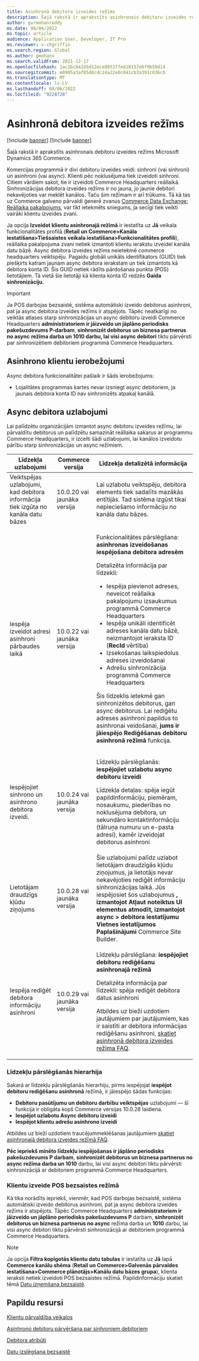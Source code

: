 ```yaml
---
title: Asinhronā debitora izveides režīms
description: Šajā rakstā ir aprakstīts asinhronais debitoru izveides režīms Microsoft Dynamics 365 Commerce.
author: gvrmohanreddy
ms.date: 08/04/2022
ms.topic: article
audience: Application User, Developer, IT Pro
ms.reviewer: v-chgriffin
ms.search.region: Global
ms.author: gmohanv
ms.search.validFrom: 2021-12-17
ms.openlocfilehash: 1ac1bc842d5d12ece8951ffed18157e6f9b50d14
ms.sourcegitcommit: e0905a3af85d8cdc24a22e0c041cb3a391c036cb
ms.translationtype: MT
ms.contentlocale: lv-LV
ms.lasthandoff: 08/06/2022
ms.locfileid: "9228728"
---
```

# <a name="asynchronous-customer-creation-mode"></a>Asinhronā debitora izveides režīms

[!include [banner](includes/banner.md)]
[!include [banner](includes/preview-banner.md)]

Šajā rakstā ir aprakstīts asinhronais debitoru izveides režīms Microsoft Dynamics 365 Commerce.

Komercijas programmā ir divi debitoru izveides veidi: sinhroni (vai sinhroni) un asinhroni (vai async). Klienti pēc noklusējuma tiek izveidoti sinhroni. Citiem vārdiem sakot, tie ir izveidoti Commerce Headquarters reāllaikā. Sinhronizācijas debitora izveides režīms ir no jauna, jo jaunie debitori nekavējoties var meklēt kanālos. Taču šim režīmam ir arī trūkums. Tā kā tas uz Commerce galveno pārvaldi ģenerē zvanus [Commerce Data Exchange: Reāllaika pakalpojums](dev-itpro/define-retail-channel-communications-cdx.md#realtime-service), var tikt ietekmēts sniegums, ja secīgi tiek veikti vairāki klientu izveides zvani.

Ja opcija **Izveidot klientu asinhronajā režīmā** ir iestatīta uz **Jā** veikala funkcionalitātes profilā (**Retail un Commerce\>Kanāla iestatīšana\>Tiešsaistes veikala iestatīšana\>Funkcionalitātes profili**), reāllaika pakalpojuma zvani netiek izmantoti klientu ierakstu izveidei kanāla datu bāzē. Async debitora izveides režīms neietekmē commerce headquarters veiktspēju. Pagaidu globāli unikāls identifikators (GUID) tiek piešķirts katram jaunam async debitora ierakstam un tiek izmantots kā debitora konta ID. Šis GUID netiek rādīts pārdošanas punkta (POS) lietotājiem. Tā vietā šie lietotāji kā klienta konta ID redzēs **Gaida sinhronizāciju**.

> [!IMPORTANT]
> Ja POS darbojas bezsaistē, sistēma automātiski izveido debitorus asinhroni, pat ja async debitora izveides režīms ir atspējots. Tāpēc neatkarīgi no veiktās atlases starp sinhronizācijas un async debitoru izveidi Commerce Headquarters **administratoriem ir jāizveido un jāplāno periodisks pakešuzdevums P-darbam**, **sinhronizēt debitorus un biznesa partnerus no async** **režīma darba un 1010 darbu, lai visi async debitori** tiktu pārvērsti par sinhronizētiem debitoriem programmā Commerce Headquarters.

## <a name="async-customer-limitations"></a>Asinhrono klientu ierobežojumi

Async debitora funkcionalitātei pašlaik ir šāds ierobežojums:

- Lojalitātes programmas kartes nevar izsniegt async debitoriem, ja jaunais debitora konta ID nav sinhronizēts atpakaļ kanālā.

## <a name="async-customer-enhancements"></a>Async debitora uzlabojumi

Lai palīdzētu organizācijām izmantot async debitoru izveides režīmu, lai pārvaldītu debitorus un palīdzētu samazināt reāllaika sakarus ar programmu Commerce Headquarters, ir izcelti šādi uzlabojumi, lai kanālos izveidotu pārību starp sinhronizācijas un async režīmiem. 

| Līdzekļa uzlabojumi | Commerce versija | Līdzekļa detalizētā informācija |
|---|---|---|
| Veiktspējas uzlabojumi, kad debitora informācija tiek izgūta no kanāla datu bāzes | 10.0.20 vai jaunāka versija | Lai uzlabotu veiktspēju, debitora elements tiek sadalīts mazākās entītijās. Tad sistēma izgūst tikai nepieciešamo informāciju no kanāla datu bāzes. |
| Iespēja izveidot adresi asinhroni pārbaudes laikā | 10.0.22 vai jaunāka versija | <p>Funkcionalitātes pārslēgšana: **asinhronas izveidošanas iespējošana debitora adresēm**</p><p>Detalizēta informācija par līdzekli:</p><ul><li>Iespēja pievienot adreses, neveicot reāllaika pakalpojumu izsaukumus programmā Commerce Headquarters</li><li>Iespēja unikāli identificēt adreses kanāla datu bāzē, neizmantojot ieraksta ID (**RecId** vērtība)</li><li>Izsekošanas laikspiedolus adreses izveidošanai</li><li>Adrešu sinhronizācija programmā Commerce Headquarters</li></ul><p>Šis līdzeklis ietekmē gan sinhronizētos debitorus, gan async debitorus. Lai rediģētu adreses asinhroni papildus to asinhronai veidošanai, **jums ir jāiespējo Rediģēšanas debitoru asinhronā režīmā** funkcija.</p> |
| Iespējojiet sinhrono un asinhrono debitora izveidi. | 10.0.24 vai jaunāka versija | <p>Līdzekļu pārslēgšanās: **iespējojiet uzlabotu async debitoru izveidi**</p><p>Līdzekļa detaļas: spēja iegūt papildinformāciju, piemēram, nosaukumu, piederības no noklusējuma debitora, un sekundāro kontaktinformāciju (tālruņa numuru un e-pasta adresi), kamēr izveidojat debitorus asinhroni</p> |
| Lietotājam draudzīgs kļūdu ziņojums | 10.0.28 vai jaunāka versija | Šie uzlabojumi palīdz uzlabot lietotājam draudzīgās kļūdu ziņojumus, ja lietotājs nevar nekavējoties rediģēt informāciju sinhronizācijas laikā. Jūs iespējosiet šos uzlabojumus **, izmantojot Atļaut noteiktus UI elementus atmodīt, izmantojot async** **\> debitora iestatījumu Vietnes iestatījumos Paplašinājumi** Commerce Site Builder. |
| Iespēja rediģēt debitora informāciju asinhroni | 10.0.29 vai jaunāka versija | <p>Līdzekļu pārslēgšana: **iespējojiet debitoru rediģēšanu asinhronajā režīmā**</p><p>Detalizēta informācija par līdzekli: spēja rediģēt debitora datus asinhroni</p><p>Atbildes uz bieži uzdotiem jautājumiem par jautājumiem, kas ir saistīti ar debitora informācijas rediģēšanu asinhroni, [skatiet asinhronā debitora izveides režīma FAQ](async-customer-mode-faq.md).</p> |

### <a name="feature-switch-hierarchy"></a>Līdzekļu pārslēgšanās hierarhija

Sakarā ar līdzekļu pārslēgšanās hierarhiju, pirms iespējojat **iespējot debitoru rediģēšanu asinhronā** režīmā, ir jāiespējo šādas funkcijas: 

- **Debitoru pasūtījumu un debitoru darbību veiktspējas** uzlabojumi — šī funkcija ir obligāta kopš Commerce versijas 10.0.28 laidiena. 
- **Iespējot uzlabotu Async debitoru izveidi**
- **Iespējot klientu adrešu asinhrono izveidi**

Atbildes uz bieži uzdotiem traucējummeklēšanas jautājumiem [skatiet asinhronajā debitora izveides režīmā FAQ](async-customer-mode-faq.md). 

**Pēc iepriekš minēto līdzekļu iespējošanas ir jāplāno periodisks pakešuzdevums P darbam**, **sinhronizēt debitorus un biznesa partnerus no async** **režīma darba un 1010** darbu, lai visi async debitori tiktu pārvērsti sinhronizācijā ar debitoriem programmā Commerce Headquarters.

### <a name="customer-creation-in-pos-offline-mode"></a>Klientu izveide POS bezsaistes režīmā

Kā tika norādīts iepriekš, vienmēr, kad POS darbojas bezsaistē, sistēma automātiski izveido debitorus asinhroni, pat ja async debitora izveides režīms ir atspējots. Tāpēc Commerce Headquarters **administratoriem ir jāizveido un jāplāno periodisks pakešuzdevums P** darbam, **sinhronizēt debitorus un biznesa partnerus no async** režīma darba un **1010** darbu, lai visi async debitori tiktu pārvērsti sinhronizācijā ar debitoriem programmā Commerce Headquarters.

> [!NOTE]
> Ja opcija **Filtra kopīgotās klientu datu tabulas** ir iestatīta uz **Jā** lapā **Commerce kanālu shēma** (**Retail un Commerce\>Galvenās pārvaldes iestatīšana\>Commerce plānotājs\>Kanālu datu bāzes grupa**), klienta ieraksti netiek izveidoti POS bezsaistes režīmā. Papildinformāciju skatiet tēmā [Datu izņemšana bezsaistē](dev-itpro/implementation-considerations-cdx.md#offline-data-exclusion).

## <a name="additional-resources"></a>Papildu resursi

[Klientu pārvaldība veikalos](customer-mgmt-stores.md)

[Asinhrono debitoru pārvēršana par sinhroniem debitoriem](convert-async-to-sync.md)

[Debitora atribūti](dev-itpro/customer-attributes.md)

[Datu izslēgšana bezsaistē](dev-itpro/implementation-considerations-cdx.md#offline-data-exclusion)
